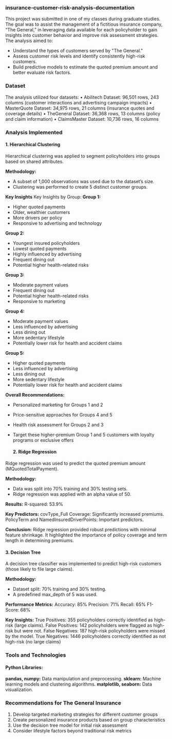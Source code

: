 ### insurance-customer-risk-analysis-documentation
This project was submitted in one of my classes during graduate studies. The goal was to assist the management of a fictitious insurance company, “The General,” in leveraging data available for each policyholder to gain insights into customer behavior and improve risk assessment strategies. The analysis aimed to:
- Understand the types of customers served by "The General."
- Assess customer risk levels and identify consistently high-risk customers.
- Build predictive models to estimate the quoted premium amount and better evaluate risk factors.

### Dataset
The analysis utilized four datasets:
•	Abilitech Dataset: 96,501 rows, 243 columns (customer interactions and advertising campaign impacts)
•	MasterQuote Dataset: 34,975 rows, 21 columns (insurance quotes and coverage details)
•	TheGeneral Dataset: 36,368 rows, 13 columns (policy and claim information)
•	ClaimsMaster Dataset: 10,736 rows, 16 columns

### Analysis Implemented
#### 1. Hierarchical Clustering
Hierarchical clustering was applied to segment policyholders into groups based on shared attributes.

**Methodology:**
- A subset of 1,000 observations was used due to the dataset’s size.
- Clustering was performed to create 5 distinct customer groups.

**Key Insights**
Key Insights by Group:
**Group 1:**
- Higher quoted payments
- Older, wealthier customers
- More drivers per policy
- Responsive to advertising and technology

**Group 2:**
- Youngest insured policyholders
- Lowest quoted payments
- Highly influenced by advertising
- Frequent dining out
- Potential higher health-related risks

**Group 3:**
- Moderate payment values
- Frequent dining out
- Potential higher health-related risks
- Responsive to marketing

**Group 4:**
- Moderate payment values
- Less influenced by advertising
- Less dining out
- More sedentary lifestyle
- Potentially lower risk for health and accident claims

**Group 5:**
- Higher quoted payments
- Less influenced by advertising
- Less dining out
- More sedentary lifestyle
- Potentially lower risk for health and accident claims

**Overall Recommendations:**
- Personalized marketing for Groups 1 and 2
- Price-sensitive approaches for Groups 4 and 5
- Health risk assessment for Groups 2 and 3
- Target these higher-premium Group 1 and 5 customers with loyalty programs or exclusive offers

  #### 2. Ridge Regression
Ridge regression was used to predict the quoted premium amount (MQuotedTotalPayment).

**Methodology:**
- Data was split into 70% training and 30% testing sets.
- Ridge regression was applied with an alpha value of 50.

**Results:**
R-squared: 53.9%

**Key Predictors:**
covType_Full Coverage: Significantly increased premiums.
PolicyTerm and NamedInsuredDriverPoints: Important predictors.

**Conclusion:**
Ridge regression provided robust predictions with minimal feature shrinkage. It highlighted the importance of policy coverage and term length in determining premiums.

#### 3. Decision Tree
A decision tree classifier was implemented to predict high-risk customers (those likely to file large claims).

**Methodology:**
- Dataset split: 70% training and 30% testing.
- A predefined max_depth of 5 was used.

**Performance Metrics:**
Accuracy: 85%
Precision: 71%
Recall: 65%
F1-Score: 68%

**Key Insights:**
True Positives: 355 policyholders correctly identified as high-risk (large claims).
False Positives: 142 policyholders were flagged as high-risk but were not.
False Negatives: 187 high-risk policyholders were missed by the model.
True Negatives: 1446 policyholders correctly identified as not high-risk (no large claims)

### Tools and Technologies
#### Python Libraries:
**pandas, numpy:** Data manipulation and preprocessing.
**sklearn:** Machine learning models and clustering algorithms.
**matplotlib, seaborn:** Data visualization.

### Recommendations for The General Insurance
1.	Develop targeted marketing strategies for different customer groups
2.	Create personalized insurance products based on group characteristics
3.	Use the decision tree model for initial risk assessment
4.	Consider lifestyle factors beyond traditional risk metrics
